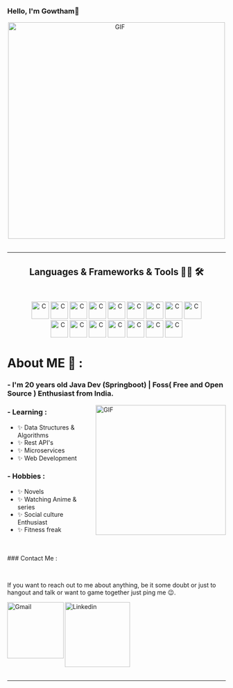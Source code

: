 <div>
<h3>Hello, I'm Gowtham👋</h3> 
<div align="center">
  <img hight="400" width="500" alt="GIF"  src="https://media.giphy.com/media/3iyKHMIKg5VWG6qHUm/giphy.gif">
</div>
</div>
</br>

<hr>
<h2 align="center"> Languages & Frameworks & Tools 👨‍💻 🛠</h2>
<br>
<p align="center">
  <img title="C" height="40" src="https://github.com/Mathwog2003/Mathwog2003/blob/main/img/java.png">
  <img title="C" height="40" src="https://github.com/Mathwog2003/Mathwog2003/blob/main/img/springboot.png">
  <img title="C" height="40" src="https://github.com/Mathwog2003/Mathwog2003/blob/main/img/linux.png">
   <img title="C" height="40" src="https://github.com/Mathwog2003/Mathwog2003/blob/main/img/git.png">
    <img title="C" height="40" src="https://github.com/Mathwog2003/Mathwog2003/blob/main/img/restapi.png">
     <img title="C" height="40" src="https://github.com/Mathwog2003/Mathwog2003/blob/main/img/sql.png">
      <img title="C" height="40" src="https://github.com/Mathwog2003/Mathwog2003/blob/main/img/html.png">
       <img title="C" height="40" src="https://github.com/Mathwog2003/Mathwog2003/blob/main/img/css.png">
        <img title="C" height="40" src="https://github.com/Mathwog2003/Mathwog2003/blob/main/img/js.png">
        </br>
         <img title="C" height="40" src="https://github.com/Mathwog2003/Mathwog2003/blob/main/img/react.png">
          <img title="C" height="40" src="https://github.com/Mathwog2003/Mathwog2003/blob/main/img/github.png">
           <img title="C" height="40" src="https://github.com/Mathwog2003/Mathwog2003/blob/main/img/gitlab.png">
            <img title="C" height="40" src="https://github.com/Mathwog2003/Mathwog2003/blob/main/img/ubunutu.png">
             <img title="C" height="40" src="https://github.com/Mathwog2003/Mathwog2003/blob/main/img/maven.png">
              <img title="C" height="40" src="https://github.com/Mathwog2003/Mathwog2003/blob/main/img/gradle.png">
              <img title="C" height="40" src="https://github.com/Mathwog2003/Mathwog2003/blob/main/img/junit.png">
</br>

# About ME 💬 :

### - I'm 20 years old  Java Dev (Springboot) | Foss( Free and Open Source ) Enthusiast from India.

<img hight="200" width="300" alt="GIF" align="right" src="https://media.giphy.com/media/uJSLrs5QPWRUkIirYW/giphy.gif">


### - Learning :
- ✨ Data Structures & Algorithms
- ✨ Rest API's
- ✨ Microservices
- ✨ Web Development

### - Hobbies : 
- ✨ Novels
- ✨ Watching Anime & series
- ✨ Social culture Enthusiast
- ✨ Fitness freak

</br>
</br>
### Contact Me :

<p>
 </br>

If you want to reach out to me about anything, be it some doubt or just to hangout and talk or want to game together just ping me 😉.

<a href="mailto:gowthamdev2003@gmail.com">
 <img align="left" alt="Gmail" width="130" hight="100" src="https://github.com/Xx-Ashutosh-xX/Xx-Ashutosh-xX/blob/master/assets/icons/gmail.png" />
</a>
<a href="https://www.linkedin.com/in/gowtham-s-698109214/">
  <img align="left" alt="Linkedin" width="150" hight="100" src="https://github.com/Xx-Ashutosh-xX/Xx-Ashutosh-xX/blob/master/assets/icons/linkedin.png" />
</br>
</br>

 </p>
 

</br>
</br>
</br>
</br>
</br>
</br>
</br>





*************
